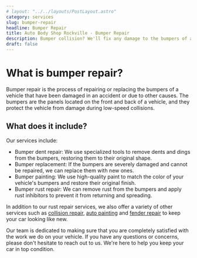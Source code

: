 ```yaml
---
# layout: "../../layouts/PostLayout.astro"
category: services
slug: bumper-repair
headline: Bumper Repair
title: Auto Body Shop Rockville - Bumper Repair
description: Bumper collision? We'll fix any damage to the bumpers of a vehicle. We specialize in repairing damage to the bumpers of vehicles.
draft: false
---
```


# What is bumper repair?

Bumper repair is the process of repairing or replacing the bumpers of a vehicle that have been damaged in an accident or due to other causes. The bumpers are the panels located on the front and back of a vehicle, and they protect the vehicle from damage during low-speed collisions.

## What does it include?

Our services include:

- Bumper dent repair: We use specialized tools to remove dents and dings from the bumpers, restoring them to their original shape.
- Bumper replacement: If the bumpers are severely damaged and cannot be repaired, we can replace them with new ones.
- Bumper painting: We use high-quality paint to match the color of your vehicle's bumpers and restore their original finish.
- Bumper rust repair: We can remove rust from the bumpers and apply rust inhibitors to prevent it from returning and spreading.

In addition to our rust repair services, we also offer a variety of other services such as [collision repair](./collision-repair), [auto painting](./paint-repair) and [fender repair](./fender-repair) to keep your car looking like new.

Our team is dedicated to making sure that you are completely satisfied with the work we do on your vehicle. If you have any questions or concerns, please don't hesitate to reach out to us. We're here to help you keep your car in top condition.
